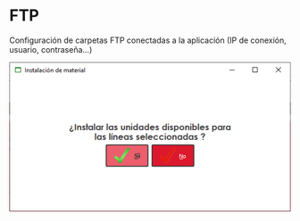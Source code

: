 # FTP

Configuración de carpetas FTP conectadas a la aplicación \(IP de conexión, usuario, contraseña...\)

![](../../../.gitbook/assets/image%20%28405%29.png)

